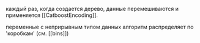каждый раз, когда создается дерево, данные перемешиваются и применяется [[CatboostEncoding]].

переменные с неприрывным типом данных алгоритм распределяет по 'коробкам' (см. [[bins]])